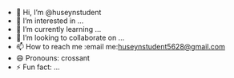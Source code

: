 - 👋 Hi, I’m @huseynstudent
- 👀 I’m interested in ...
- 🌱 I’m currently learning ...
- 💞️ I’m looking to collaborate on ...
- 📫 How to reach me :email me:huseynstudent5628@gmail.com
- 😄 Pronouns: crossant
- ⚡ Fun fact: ...

<!---
huseynstudent/huseynstudent is a ✨ special ✨ repository because its `README.md` (this file) appears on your GitHub profile.
You can click the Preview link to take a look at your changes.
--->
